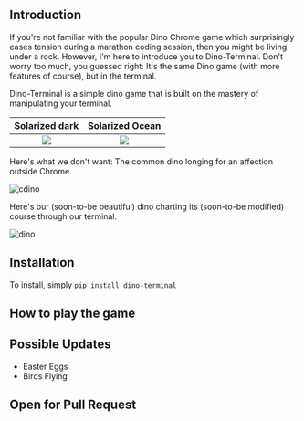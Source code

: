## Introduction

If you're not familiar with the popular Dino Chrome game which surprisingly eases tension during a marathon coding session, then you might be living under a rock. However, I'm here to introduce you to Dino-Terminal. Don't worry too much, you guessed right: It's the same Dino game (with more features of course), but in the terminal. 

Dino-Terminal is a simple dino game that is built on the mastery of manipulating your terminal.

Solarized dark             |  Solarized Ocean
:-------------------------:|:-------------------------:
![](https://...Dark.png)  |  ![](https://...Ocean.png)

Here's what we don't want: The common dino longing for an affection outside Chrome.

![cdino](https://github.com/nelsonifechukwu/dino-terminal/assets/44223263/1083a758-3b4f-4b84-b2a6-27dbd4a82335)

Here's our (soon-to-be beautiful) dino charting its (soon-to-be modified) course through our terminal.

![dino](https://github.com/nelsonifechukwu/dino-terminal/assets/44223263/4c0001bd-9263-4c53-bb75-b3b88b65aeb1)

## Installation
To install, simply ```pip install dino-terminal``` 

## How to play the game

## Possible Updates
- Easter Eggs
- Birds Flying

## Open for Pull Request
